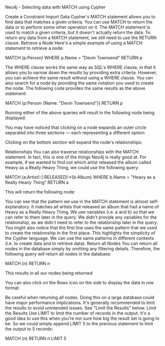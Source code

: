 
Neo4j - Selecting data with MATCH using Cypher

Create a Constraint
Import Data 
Cypher's MATCH statement allows you to find data that matches a given criteria. You can use MATCH to return the data or to perform some other operation on it. 
The MATCH statement is used to match a given criteria, but it doesn't actually return the data. To return any data from a MATCH statement, we still need to use the RETURN clause.
Retrieve a Node
Here's a simple example of using a MATCH statement to retrieve a node:


MATCH (p:Person)
WHERE p.Name = "Devin Townsend"
RETURN p

The WHERE clause works the same way as SQL's WHERE clause, in that it allows you to narrow down the results by providing extra criteria.
However, you can achieve the same result without using a WHERE clause. You can also search for a node by providing the same notation you used to create the node.
The following code provides the same results as the above statement:
  
  
  MATCH (p:Person {Name: "Devin Townsend"})
RETURN p

Running either of the above queries will result in the following node being displayed:
  
  You may have noticed that clicking on a node expands an outer circle separated into three sections — each representing a different option:
  
  Clicking on the bottom section will expand the node's relationships:

Relationships
You can also traverse relationships with the MATCH statement. In fact, this is one of the things Neo4j is really good at.
For example, if we wanted to find out which artist released the album called Heavy as a Really Heavy Thing, we could use the following query:


MATCH (a:Artist)-[:RELEASED]->(b:Album)
WHERE b.Name = "Heavy as a Really Heavy Thing" 
RETURN a

This will return the following node:

You can see that the pattern we use in the MATCH statement is almost self-explanatory. It matches all artists that released an album that had a name of Heavy as a Really Heavy Thing. 
We use variables (i.e. a and b) so that we can refer to them later in the query. We didn't provide any variables for the relationship, as we didn't need to refer to the relationship later in the query.
You might also notice that the first line uses the same pattern that we used to create the relationship in the first place. This highlights the simplicity of the Cypher language. We can use the same patterns in different contexts (i.e. to create data and to retrieve data).
Return all Nodes
You can return all nodes in the database simply by omitting any filtering details. Therefore, the following query will return all nodes in the database:


MATCH (n) RETURN n

This results in all our nodes being returned: 

You can also click on the Rows icon on the side to display the data in row format: 

Be careful when returning all nodes. Doing this on a large database could have major performance implications. It's generally recommended to limit the results to avoid unintended issues.
See "Limit the Results" below.
Limit the Results
Use LIMIT to limit the number of records in the output. It's a good idea to use this when you're not sure how big the result set is going to be.
So we could simply append LIMIT 5 to the previous statement to limit the output to 5 records:
  
  
  MATCH (n) RETURN n 
LIMIT 5
